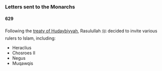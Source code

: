 ### Letters sent to the Monarchs
#### 629

Following the [treaty of Hudaybiyyah](0628_05Hudaybiyyah), Rasulullah ﷺ decided to invite various rulers to Islam, including:

- Heraclius
- Chosroes II
- Negus
- Muqawqis
